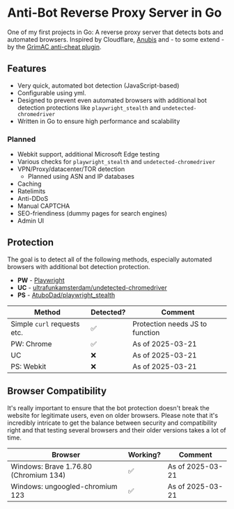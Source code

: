 # Anti-Bot Reverse Proxy Server in Go

One of my first projects in Go: A reverse proxy server that detects bots and automated browsers. Inspired by Cloudflare, [Anubis](https://github.com/TecharoHQ/anubis) and - to some extend - by the [GrimAC anti-cheat plugin](https://github.com/GrimAnticheat/Grim).

## Features

- Very quick, automated bot detection (JavaScript-based)
- Configurable using yml.
- Designed to prevent even automated browsers with additional bot detection protections like `playwright_stealth` and `undetected-chromedriver`
- Written in Go to ensure high performance and scalability

### Planned

- Webkit support, additional Microsoft Edge testing
- Various checks for `playwright_stealth` and `undetected-chromedriver`
- VPN/Proxy/datacenter/TOR detection
  - Planned using ASN and IP databases
- Caching
- Ratelimits
- Anti-DDoS
- Manual CAPTCHA
- SEO-friendiness (dummy pages for search engines)
- Admin UI

## Protection

The goal is to detect all of the following methods, especially automated browsers with additional bot detection protection.

- **PW** - [Playwright](https://playwright.dev/python/)
- **UC** - [ultrafunkamsterdam/undetected-chromedriver](https://github.com/ultrafunkamsterdam/undetected-chromedriver)
- **PS** - [AtuboDad/playwright_stealth](https://github.com/AtuboDad/playwright_stealth)

| Method                      | Detected? | Comment                         |
| --------------------------- | --------- | ------------------------------- |
| Simple `curl` requests etc. | ✅         | Protection needs JS to function |
| PW: Chrome                  | ✅         | As of 2025-03-21                |
| UC                          | ❌         | As of 2025-03-21                |
| PS: Webkit                  | ❌         | As of 2025-03-21                |

## Browser Compatibility

It's really important to ensure that the bot protection doesn't break the website for legitimate users, even on older browsers. Please note that it's incredibly intricate to get the balance between security and compatibility right and that testing several browsers and their older versions takes a lot of time.

| Browser                               | Working? | Comment          |
| ------------------------------------- | -------- | ---------------- |
| Windows: Brave 1.76.80 (Chromium 134) | ✅        | As of 2025-03-21 |
| Windows: ungoogled-chromium 123       | ✅        | As of 2025-03-21 |
